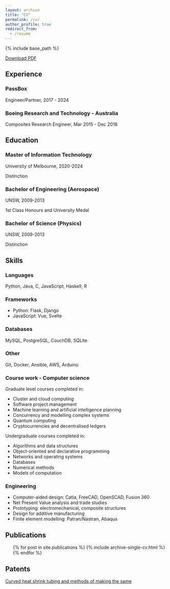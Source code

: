 ```yaml
---
layout: archive
title: "CV"
permalink: /cv/
author_profile: true
redirect_from:
  - /resume
---
```


{% include base_path %}

[Download PDF](/files/JamesSinclair_resume.pdf)

## Experience

### PassBox

Engineer/Partner, 2017 - 2024

### Boeing Research and Technology - Australia

Composites Research Engineer, Mar 2015 - Dec 2018

## Education

### Master of Information Technology

University of Melbourne, 2020-2024

Distinction

### Bachelor of Engineering (Aerospace)

UNSW, 2009-2013

1st Class Honours and University Medal

### Bachelor of Science (Physics)

UNSW, 2009-2013

Distinction

## Skills

### Languages

Python, Java, C, JavaScript, Haskell, R

### Frameworks

- Python: Flask, Django
- JavaScript: Vue, Svelte

### Databases

MySQL, PostgreSQL, CouchDB, SQLite

### Other

Git, Docker, Ansible, AWS, Arduino

### Course work - Computer science

Graduate level courses completed in:

- Cluster and cloud computing
- Software project management  
- Machine learning and artificial intelligence planning
- Concurrency and modelling complex systems
- Quantum computing
- Cryptocurrencies and decentralised ledgers

Undergraduate courses completed in:

- Algorithms and data structures
- Object-oriented and declarative programming
- Networks and operating systems
- Databases
- Numerical methods
- Models of computation

### Engineering

- Computer-aided design: Catia, FreeCAD, OpenSCAD, Fusion 360
- Net Present Value analysis and trade studies
- Prototyping: electromechanical, composite structures
- Design for additive manufacturing
- Finite element modelling: Patran/Nastran, Abaqus

## Publications

  <ul>{% for post in site.publications %}
    {% include archive-single-cv.html %}
  {% endfor %}</ul>
  
## Patents

[Curved heat shrink tubing and methods of making the same](https://patents.google.com/patent/US20190168427A1/en)

<!--Talks
======
  <ul>{% for post in site.talks %}
    {% include archive-single-talk-cv.html %}
  {% endfor %}</ul>
-->
  
<!--Teaching
======
  <ul>{% for post in site.teaching %}
    {% include archive-single-cv.html %}
  {% endfor %}</ul>
-->
  
<!--Service and leadership
======
* Currently signed in to 43 different slack teams
-->
